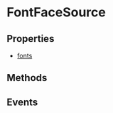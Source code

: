 # FontFaceSource

## Properties

<ul class="items properties">
  <li>
    <a href="">fonts</a>
    <div></div>
  </li>
</ul>

## Methods

<ul class="items methods">

</ul>

## Events
